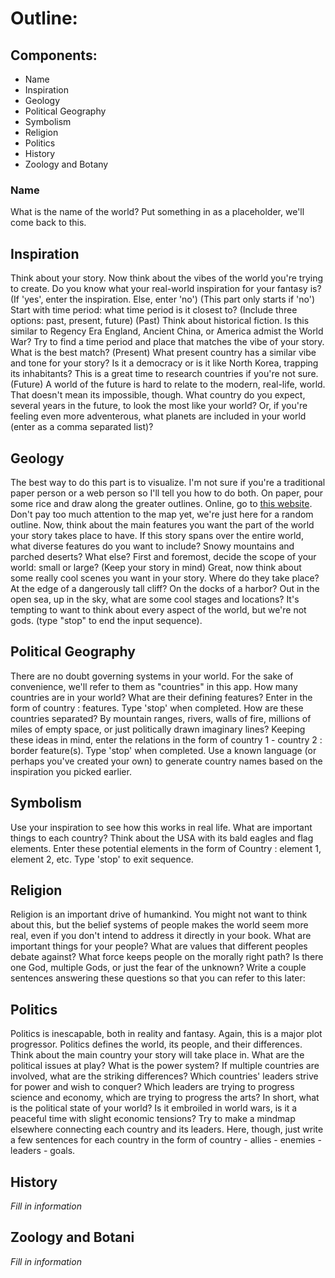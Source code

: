 # Outline:
## Components:
- Name
- Inspiration
- Geology
- Political Geography
- Symbolism
- Religion
- Politics
- History
- Zoology and Botany

### Name
What is the name of the world? Put something in as a placeholder, we'll come back to this.

## Inspiration
Think about your story. Now think about the vibes of the world you're trying to create. Do you know what your real-world inspiration for your fantasy is? (If 'yes', enter the inspiration. Else, enter 'no')
(This part only starts if 'no')
Start with time period: what time period is it closest to? (Include three options: past, present, future)
(Past)
Think about historical fiction. Is this similar to Regency Era England, Ancient China, or America admist the World War? Try to find a time period and place that matches the vibe of your story. What is the best match? 
(Present) 
What present country has a similar vibe and tone for your story? Is it a democracy or is it like North Korea, trapping its inhabitants? This is a great time to research countries if you're not sure. 
(Future)
A world of the future is hard to relate to the modern, real-life, world. That doesn't mean its impossible, though. What country do you expect, several years in the future, to look the most like your world? Or, if you're feeling even more adventerous, what planets are included in your world (enter as a comma separated list)?

## Geology
The best way to do this part is to visualize. I'm not sure if you're a traditional paper person or a web person so I'll tell you how to do both. On paper, pour some rice and draw along the greater outlines. Online, go to [this website](https://azgaar.github.io/Fantasy-Map-Generator/). Don't pay too much attention to the map yet, we're just here for a random outline. 
Now, think about the main features you want the part of the world your story takes place to have. If this story spans over the entire world, what diverse features do you want to include? Snowy mountains and parched deserts? What else? First and foremost, decide the scope of your world: small or large? (Keep your story in mind)
Great, now think about some really cool scenes you want in your story. Where do they take place? At the edge of a dangerously tall cliff? On the docks of a harbor? Out in the open sea, up in the sky, what are some cool stages and locations? It's tempting to want to think about every aspect of the world, but we're not gods. (type "stop" to end the input sequence).

## Political Geography
There are no doubt governing systems in your world. For the sake of convenience, we'll refer to them as "countries" in this app. How many countries are in your world? What are their defining features? Enter in the form of country : features. Type 'stop' when completed.
How are these countries separated? By mountain ranges, rivers, walls of fire, millions of miles of empty space, or just politically drawn imaginary lines? Keeping these ideas in mind, enter the relations in the form of country 1 - country 2 : border feature(s). Type 'stop' when completed.
Use a known language (or perhaps you've created your own) to generate country names based on the inspiration you picked earlier. 

## Symbolism
Use your inspiration to see how this works in real life. What are important things to each country? Think about the USA with its bald eagles and flag elements. Enter these potential elements in the form of Country : element 1, element 2, etc. Type 'stop' to exit sequence. 

## Religion
Religion is an important drive of humankind. You might not want to think about this, but the belief systems of people makes the world seem more real, even if you don't intend to address it directly in your book. What are important things for your people? What are values that different peoples debate against? What force keeps people on the morally right path? Is there one God, multiple Gods, or just the fear of the unknown? Write a couple sentences answering these questions so that you can refer to this later:

## Politics
Politics is inescapable, both in reality and fantasy. Again, this is a major plot progressor. Politics defines the world, its people, and their differences. Think about the main country your story will take place in. What are the political issues at play? What is the power system? If multiple countries are involved, what are the striking differences? Which countries' leaders strive for power and wish to conquer? Which leaders are trying to progress science and economy, which are trying to progress the arts? In short, what is the political state of your world? Is it embroiled in world wars, is it a peaceful time with slight economic tensions? Try to make a mindmap elsewhere connecting each country and its leaders. Here, though, just write a few sentences for each country in the form of country - allies - enemies - leaders - goals. 

## History
_Fill in information_

## Zoology and Botani
_Fill in information_
